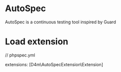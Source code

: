 AutoSpec
========

AutoSpec is a continuous testing tool inspired by Guard


Load extension
==============

// phpspec.yml

extensions: [D4m\AutoSpecExtension\Extension]
